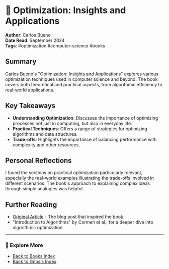 # 📖 Optimization: Insights and Applications

**Author**: Carlos Bueno  
**Date Read**: September 2024  
**Tags**: #optimization #computer-science #books  

## Summary

Carlos Bueno's "Optimization: Insights and Applications" explores various optimization techniques used in computer science and beyond. The book covers both theoretical and practical aspects, from algorithmic efficiency to real-world applications.

## Key Takeaways

- **Understanding Optimization**: Discusses the importance of optimizing processes not just in computing, but also in everyday life.
- **Practical Techniques**: Offers a range of strategies for optimizing algorithms and data structures.
- **Trade-offs**: Highlights the importance of balancing performance with complexity and other resources.

## Personal Reflections

I found the sections on practical optimization particularly relevant, especially the real-world examples illustrating the trade-offs involved in different scenarios. The book's approach to explaining complex ideas through simple analogies was helpful.

## Further Reading

- [Original Article](https://carlos.bueno.org/optimization/) - The blog post that inspired the book.
- "Introduction to Algorithms" by Cormen et al., for a deeper dive into algorithmic optimization.

---

### 📂 Explore More

- [Back to Books Index](Books-Index.md)
- [Back to Gnosis Index](../../00-Index.md)

